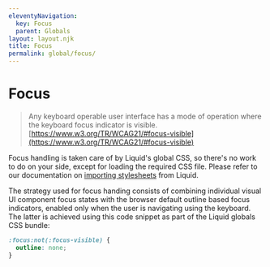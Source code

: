 ```yaml
---
eleventyNavigation:
  key: Focus
  parent: Globals
layout: layout.njk
title: Focus
permalink: global/focus/
---
```


# Focus

> Any keyboard operable user interface has a mode of operation where the keyboard focus indicator is visible.
> [https://www.w3.org/TR/WCAG21/#focus-visible](https://www.w3.org/TR/WCAG21/#focus-visible)

Focus handling is taken care of by Liquid's global CSS, so there's no work to do on your side, except for loading the required CSS file. Please refer to our documentation on [importing stylesheets](http://localhost:8080/#import-stylesheets) from Liquid.

The strategy used for focus handing consists of combining individual visual UI component focus states with the browser default outline based focus indicators, enabled only when the user is navigating using the keyboard. The latter is achieved using this code snippet as part of the Liquid globals CSS bundle:

```css
:focus:not(:focus-visible) {
  outline: none;
}
```
